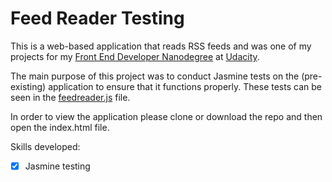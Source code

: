 # Feed Reader Testing

This is a web-based application that reads RSS feeds and was one of my projects for my [Front End Developer Nanodegree][1] at [Udacity][2].

The main purpose of this project was to conduct Jasmine tests on the (pre-existing) application to ensure that it functions properly. These tests can be seen in the [feedreader.js](feedreader.js) file.

In order to view the application please clone or download the repo and then open the index.html file.

Skills developed:

* [x] Jasmine testing

[1]:https://eu.udacity.com/course/front-end-web-developer-nanodegree--nd001
[2]:https://eu.udacity.com/
